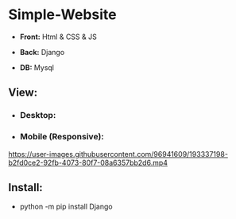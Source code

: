 # Simple-Website
- **Front:** Html &amp; CSS &amp; JS

- **Back:** Django

- **DB:** Mysql

## View:
- ### Desktop:


- ### Mobile (Responsive):
https://user-images.githubusercontent.com/96941609/193337198-b2fd0ce2-92fb-4073-80f7-08a6357bb2d6.mp4

## Install:
- python -m pip install Django
